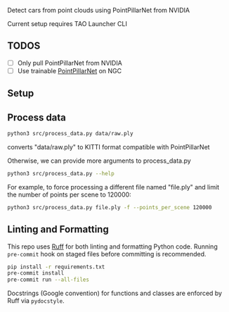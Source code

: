 Detect cars from point clouds using PointPillarNet from NVIDIA

Current setup requires TAO Launcher CLI

## TODOS

- [ ] Only pull PointPillarNet from NVIDIA
- [ ] Use trainable [PointPillarNet](https://catalog.ngc.nvidia.com/orgs/nvidia/teams/tao/models/pointpillarnet) on NGC

## Setup

## Process data

```bash
python3 src/process_data.py data/raw.ply
```

converts "data/raw.ply" to KITTI format compatible with PointPillarNet

Otherwise, we can provide more arguments to process_data.py

```bash
python3 src/process_data.py --help
```

For example, to force processing a different file named "file.ply" and limit the number of points per scene to 120000:

```bash
python3 src/process_data.py file.ply -f --points_per_scene 120000
```

## Linting and Formatting

This repo uses [Ruff](https://docs.astral.sh/ruff/) for both linting and formatting Python code. Running `pre-commit` hook on staged files before committing is recommended.

```bash
pip install -r requirements.txt
pre-commit install
pre-commit run --all-files
```

Docstrings (Google convention) for functions and classes are enforced by Ruff via `pydocstyle`.
